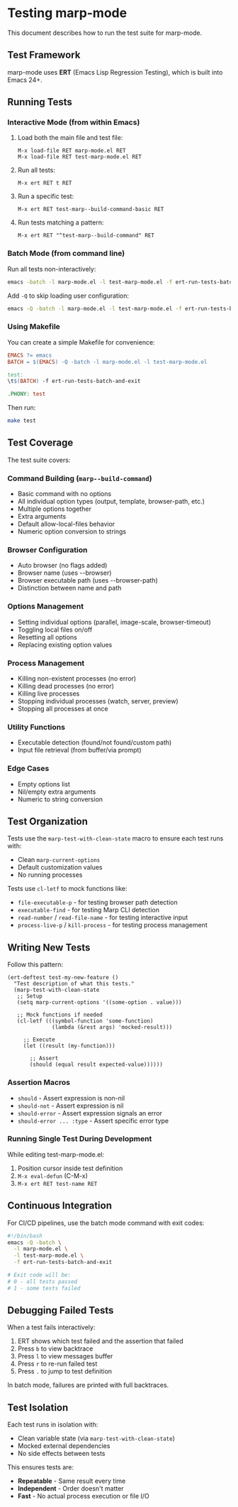 # Testing marp-mode

This document describes how to run the test suite for marp-mode.

## Test Framework

marp-mode uses **ERT** (Emacs Lisp Regression Testing), which is built into Emacs 24+.

## Running Tests

### Interactive Mode (from within Emacs)

1. Load both the main file and test file:
   ```elisp
   M-x load-file RET marp-mode.el RET
   M-x load-file RET test-marp-mode.el RET
   ```

2. Run all tests:
   ```elisp
   M-x ert RET t RET
   ```

3. Run a specific test:
   ```elisp
   M-x ert RET test-marp--build-command-basic RET
   ```

4. Run tests matching a pattern:
   ```elisp
   M-x ert RET "^test-marp--build-command" RET
   ```

### Batch Mode (from command line)

Run all tests non-interactively:

```bash
emacs -batch -l marp-mode.el -l test-marp-mode.el -f ert-run-tests-batch-and-exit
```

Add `-Q` to skip loading user configuration:

```bash
emacs -Q -batch -l marp-mode.el -l test-marp-mode.el -f ert-run-tests-batch-and-exit
```

### Using Makefile

You can create a simple Makefile for convenience:

```makefile
EMACS ?= emacs
BATCH = $(EMACS) -Q -batch -l marp-mode.el -l test-marp-mode.el

test:
\t$(BATCH) -f ert-run-tests-batch-and-exit

.PHONY: test
```

Then run:
```bash
make test
```

## Test Coverage

The test suite covers:

### Command Building (`marp--build-command`)
- Basic command with no options
- All individual option types (output, template, browser-path, etc.)
- Multiple options together
- Extra arguments
- Default allow-local-files behavior
- Numeric option conversion to strings

### Browser Configuration
- Auto browser (no flags added)
- Browser name (uses --browser)
- Browser executable path (uses --browser-path)
- Distinction between name and path

### Options Management
- Setting individual options (parallel, image-scale, browser-timeout)
- Toggling local files on/off
- Resetting all options
- Replacing existing option values

### Process Management
- Killing non-existent processes (no error)
- Killing dead processes (no error)
- Killing live processes
- Stopping individual processes (watch, server, preview)
- Stopping all processes at once

### Utility Functions
- Executable detection (found/not found/custom path)
- Input file retrieval (from buffer/via prompt)

### Edge Cases
- Empty options list
- Nil/empty extra arguments
- Numeric to string conversion

## Test Organization

Tests use the `marp-test-with-clean-state` macro to ensure each test runs with:
- Clean `marp-current-options`
- Default customization values
- No running processes

Tests use `cl-letf` to mock functions like:
- `file-executable-p` - for testing browser path detection
- `executable-find` - for testing Marp CLI detection
- `read-number` / `read-file-name` - for testing interactive input
- `process-live-p` / `kill-process` - for testing process management

## Writing New Tests

Follow this pattern:

```elisp
(ert-deftest test-my-new-feature ()
  "Test description of what this tests."
  (marp-test-with-clean-state
   ;; Setup
   (setq marp-current-options '((some-option . value)))

   ;; Mock functions if needed
   (cl-letf (((symbol-function 'some-function)
              (lambda (&rest args) 'mocked-result)))

     ;; Execute
     (let ((result (my-function)))

       ;; Assert
       (should (equal result expected-value))))))
```

### Assertion Macros

- `should` - Assert expression is non-nil
- `should-not` - Assert expression is nil
- `should-error` - Assert expression signals an error
- `should-error ... :type` - Assert specific error type

### Running Single Test During Development

While editing test-marp-mode.el:

1. Position cursor inside test definition
2. `M-x eval-defun` (C-M-x)
3. `M-x ert RET test-name RET`

## Continuous Integration

For CI/CD pipelines, use the batch mode command with exit codes:

```bash
#!/bin/bash
emacs -Q -batch \
  -l marp-mode.el \
  -l test-marp-mode.el \
  -f ert-run-tests-batch-and-exit

# Exit code will be:
# 0 - all tests passed
# 1 - some tests failed
```

## Debugging Failed Tests

When a test fails interactively:

1. ERT shows which test failed and the assertion that failed
2. Press `b` to view backtrace
3. Press `l` to view messages buffer
4. Press `r` to re-run failed test
5. Press `.` to jump to test definition

In batch mode, failures are printed with full backtraces.

## Test Isolation

Each test runs in isolation with:
- Clean variable state (via `marp-test-with-clean-state`)
- Mocked external dependencies
- No side effects between tests

This ensures tests are:
- **Repeatable** - Same result every time
- **Independent** - Order doesn't matter
- **Fast** - No actual process execution or file I/O
